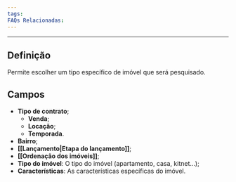 ```yaml
---
tags:
FAQs Relacionadas:
---
```

---
## Definição

Permite escolher um tipo específico de imóvel que será pesquisado.

## Campos

- **Tipo de contrato**;
	- **Venda**;
	- **Locação**;
	- **Temporada**.
- **Bairro**;
- **[[Lançamento|Etapa do lançamento]]**;
- **[[Ordenação dos imóveis]]**;
- **Tipo do imóvel**: O tipo do imóvel (apartamento, casa, kitnet...);
- **Características**: As características específicas do imóvel.